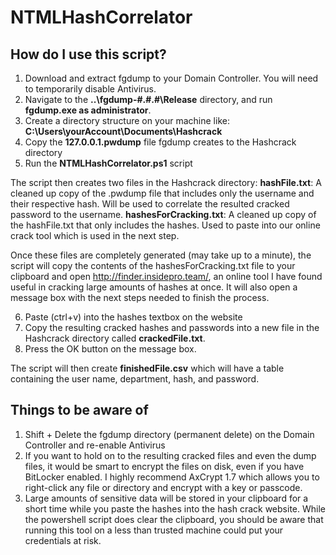 # NTMLHashCorrelator

## How do I use this script?

1. Download and extract fgdump to your Domain Controller.  You will need to temporarily disable Antivirus.
2. Navigate to the **..\fgdump-#.#.#\Release** directory, and run **fgdump.exe as administrator**.
3. Create a directory structure on your machine like: **C:\Users\yourAccount\Documents\Hashcrack**
4. Copy the **127.0.0.1.pwdump** file fgdump creates to the Hashcrack directory
5. Run the **NTMLHashCorrelator.ps1** script

The script then creates two files in the Hashcrack directory:
**hashFile.txt**: A cleaned up copy of the .pwdump file that includes only the username and their respective hash.  Will be used to correlate the resulted cracked password to the username.
**hashesForCracking.txt**: A cleaned up copy of the hashFile.txt that only includes the hashes.  Used to paste into our online crack tool which is used in the next step.

Once these files are completely generated (may take up to a minute), the script will copy the contents of the hashesForCracking.txt file to your clipboard and open http://finder.insidepro.team/, an online tool I have found useful in cracking large amounts of hashes at once.  It will also open a message box with the next steps needed to finish the process.

6. Paste (ctrl+v) into the hashes textbox on the website
7. Copy the resulting cracked hashes and passwords into a new file in the Hashcrack directory called **crackedFile.txt**.
8. Press the OK button on the message box.

The script will then create **finishedFile.csv** which will have a table containing the user name, department, hash, and password.

## Things to be aware of

1. Shift + Delete the fgdump directory (permanent delete) on the Domain Controller and re-enable Antivirus
2. If you want to hold on to the resulting cracked files and even the dump files, it would be smart to encrypt the files on disk, even if you have BitLocker enabled. I highly recommend AxCrypt 1.7 which allows you to right-click any file or directory and encrypt with a key or passcode.
3. Large amounts of sensitive data will be stored in your clipboard for a short time while you paste the hashes into the hash crack website. While the powershell script does clear the clipboard, you should be aware that running this tool on a less than trusted machine could put your credentials at risk.
